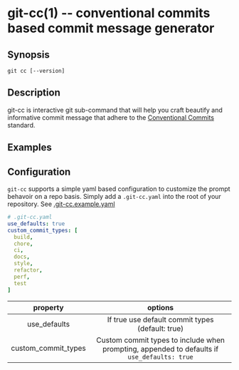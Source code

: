 
git-cc(1) -- conventional commits based commit message generator
================================================================

## Synopsis

`git cc [--version]`

## Description

git-cc is interactive git sub-command that will help you craft beautify and informative commit message that adhere to the [Conventional Commits](https://www.conventionalcommits.org/en/v1.0.0/) standard.

## Examples



## Configuration

`git-cc` supports a simple yaml based configuration to customize the prompt behavoir on a repo basis. Simply add a `.git-cc.yaml` into the root of your repository. See [.git-cc.example.yaml](.git-cc.example.yaml)

```yaml
# .git-cc.yaml
use_defaults: true
custom_commit_types: [
  build,
  chore,
  ci,
  docs,
  style,
  refactor,
  perf,
  test
]
```

|      property       |                                           options                                           |
| :-----------------: | :-----------------------------------------------------------------------------------------: |
|    use_defaults     |                      If true use default commit types (default: true)                       |
| custom_commit_types | Custom commit types to include when prompting, appended to defaults if `use_defaults: true` |

